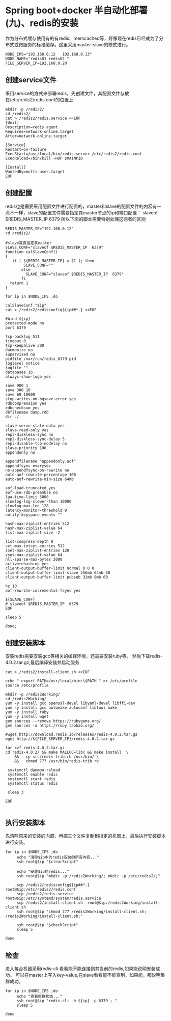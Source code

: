  # Spring boot+docker 半自动化部署(九)、redis的安装

作为分布式缓存使用有的有redis、memcached等，好像现在redis已经成为了分布式或微服务的标准缓存。这里采用master-slave的模式进行。

```
NODE_IPS="192.168.0.12   192.168.0.13"
NODE_NAME="redis01 redis02 "
FILE_SERVER_IP=192.168.0.20
```


 ## 创建service文件
采用service的方式来部署redis，先创建文件，其配置文件存放在/etc/redis2/redis.conf的位置上

 ```
mkdir -p /redis2/
cd /redis2/
cat > /redis2/redis.service <<EOF
[Unit]
Description=redis agent
Requires=network-online.target
After=network-online.target

[Service]
Restart=on-failure
ExecStart=/usr/local/bin/redis-server /etc/redis2/redis.conf 
ExecReload=/bin/kill -HUP $MAINPID

[Install]
WantedBy=multi-user.target
EOF 
 ```


 ## 创建配置
redis也是需要采用配置文件进行配置的，master和slave的配置文件的内容有一点不一样，slave的配置文件需要指定其master节点的ip和端口配置：
slaveof $REDIS_MASTER_IP  6379
所以下面的脚本需要特别处理这两者的区别

 ```
REDIS_MASTER_IP="192.168.0.12"
cd /redis2/

#slave需要指定其master
SLAVE_CONF="slaveof $REDIS_MASTER_IP  6379"
function calSlaveConf()
 {
    if [ ${REDIS_MASTER_IP} = $1 ]; then
         SLAVE_CONF=""
        else         
          SLAVE_CONF="slaveof $REDIS_MASTER_IP  6379"
        fi     
   return 1
 }

for ip in $NODE_IPS ;do

calSlaveConf "$ip"
cat > /redis2/redisconfig${ip##*.} <<EOF

#bind ${ip}
protected-mode no
port 6379

tcp-backlog 511
timeout 0
tcp-keepalive 300
daemonize no
supervised no
pidfile /var/run/redis_6379.pid
loglevel notice
logfile ""
databases 16
always-show-logo yes

save 900 1
save 300 10
save 60 10000
stop-writes-on-bgsave-error yes
rdbcompression yes
rdbchecksum yes
dbfilename dump.rdb
dir ./

slave-serve-stale-data yes
slave-read-only yes
repl-diskless-sync no
repl-diskless-sync-delay 5
repl-disable-tcp-nodelay no
slave-priority 100
appendonly no

appendfilename "appendonly.aof"
appendfsync everysec
no-appendfsync-on-rewrite no
auto-aof-rewrite-percentage 100
auto-aof-rewrite-min-size 64mb

aof-load-truncated yes
aof-use-rdb-preamble no
lua-time-limit 5000
slowlog-log-slower-than 10000
slowlog-max-len 128
latency-monitor-threshold 0
notify-keyspace-events ""

hash-max-ziplist-entries 512
hash-max-ziplist-value 64
list-max-ziplist-size -2

list-compress-depth 0
set-max-intset-entries 512
zset-max-ziplist-entries 128
zset-max-ziplist-value 64
hll-sparse-max-bytes 3000
activerehashing yes
client-output-buffer-limit normal 0 0 0
client-output-buffer-limit slave 256mb 64mb 60
client-output-buffer-limit pubsub 32mb 8mb 60

hz 10
aof-rewrite-incremental-fsync yes

${SLAVE_CONF}
# slaveof $REDIS_MASTER_IP  6379
EOF

sleep 5

done;

```


 ## 创建安装脚本
安装redis需要安装gcc等相关的编译环境，还需要安装ruby等。
然后下载redis-4.0.2.tar.gz,最后编译安装并启动服务

```
cat > /redis2/install-client.sh <<EOF

echo " export PATH=/usr/local/bin:\$PATH " >> /etc/profile
source /etc/profile

mkdir -p /redis2Working/
cd /redis2Working/
yum -y install gcc openssl-devel libyaml-devel libffi-dev
yum -y install gcc automake autoconf libtool make
yum -y install ruby 
yum -y install wget 
gem sources --remove https://rubygems.org/
gem sources -a https://ruby.taobao.org/

#wget http://download.redis.io/releases/redis-4.0.2.tar.gz 
wget http://${FILE_SERVER_IP}/redis-4.0.2.tar.gz 

tar xvf redis-4.0.2.tar.gz 
cd redis-4.0.2/ && make MALLOC=libc && make install  \
    &&   cp src/redis-trib.rb /usr/bin/ \
    &&   chmod 777 /usr/bin/redis-trib.rb  

 systemctl daemon-reload
 systemctl enable redis
 systemctl start redis
 systemctl status redis

 sleep 3

EOF


```


## 执行安装脚本
先清除原来的安装的内部，再把三个文件复制到指定的机器上，最后执行安装脚本进行安装。

 ```
for ip in $NODE_IPS ;do
      echo "清除$ip中的redis安装的所有内容..."
      ssh root@$ip "$clearScript"

      echo "安装$ip的redis..."
      ssh root@$ip "mkdir -p /redis2Working/; mkdir -p /etc/redis2/;"

      scp /redis2/redisconfig${ip##*.}   root@$ip:/etc/redis2/redis.conf
      scp /redis2/redis.service    root@$ip:/etc/systemd/system/redis.service
      scp /redis2/install-client.sh  root@$ip:/redis2Working/install-client.sh
      ssh root@$ip "chmod 777 /redis2Working/install-client.sh; /redis2Working/install-client.sh;"

      ssh root@$ip "$checkScript"
      sleep 5

done

 ```

 ## 检查
进入每台机器采用redis-cli 看看能不能连接到其当前的redis,如果能说明安装成功。
可以在master上写入key-value,在slave看看能不能查到，如果能，那说明集群成功。

 ```
for ip in $NODE_IPS ;do
      echo "查看集群状态..."     
      ssh root@$ip "redis-cli -h ${ip} -p 6379 ; "
      sleep 5

done

 ```



